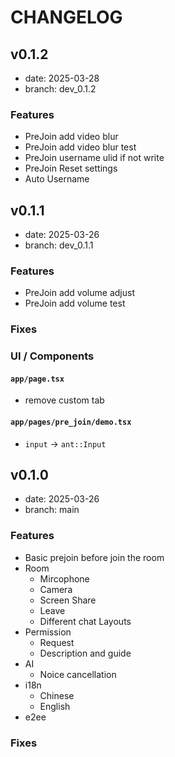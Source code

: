 # CHANGELOG

## v0.1.2

- date: 2025-03-28
- branch: dev_0.1.2

### Features

- PreJoin add video blur
- PreJoin add video blur test
- PreJoin username ulid if not write
- PreJoin Reset settings
- Auto Username

## v0.1.1

- date: 2025-03-26
- branch: dev_0.1.1

### Features

- PreJoin add volume adjust
- PreJoin add volume test

### Fixes

### UI / Components

#### `app/page.tsx`

- remove custom tab

#### `app/pages/pre_join/demo.tsx`

- `input` -> `ant::Input`

## v0.1.0

- date: 2025-03-26
- branch: main

### Features

- Basic prejoin before join the room
- Room
  - Mircophone
  - Camera
  - Screen Share
  - Leave
  - Different chat Layouts
- Permission
  - Request
  - Description and guide
- AI
  - Noice cancellation
- i18n
  - Chinese
  - English
- e2ee

### Fixes